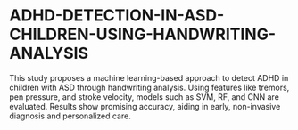 # ADHD-DETECTION-IN-ASD-CHILDREN-USING-HANDWRITING-ANALYSIS

This study proposes a machine learning-based approach to detect ADHD in children with ASD through handwriting analysis. Using features like tremors, pen pressure, and stroke velocity, models such as SVM, RF, and CNN are evaluated. Results show promising accuracy, aiding in early, non-invasive diagnosis and personalized care.


